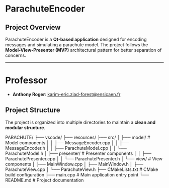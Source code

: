 #  ParachuteEncoder

##  Project Overview
ParachuteEncoder is a **Qt-based application** designed for encoding messages and simulating a parachute model. The project follows the **Model-View-Presenter (MVP)** architectural pattern for better separation of concerns.

---

# Professor

- **Anthony Roger**: karim-eric.ziad-forest@ensicaen.fr

## Project Structure
The project is organized into multiple directories to maintain a **clean and modular structure**.

PARACHUTE/
├── vscode/ 
├── resources/ 
├── src/
│ ├── model/ # Model components
│ │ ├── MessageEncoder.cpp
│ │ ├── MessageEncoder.h
│ │ ├── ParachuteModel.cpp
│ │ └── ParachuteModel.h
│ ├── presenter/ # Presenter components
│ │ ├── ParachutePresenter.cpp
│ │ └── ParachutePresenter.h
│ └── view/ # View components
│ ├── MainWindow.cpp
│ ├── MainWindow.h
│ ├── ParachuteView.cpp
│ └── ParachuteView.h
├── CMakeLists.txt # CMake build configuration
├── main.cpp # Main application entry point
└── README.md # Project documentation

